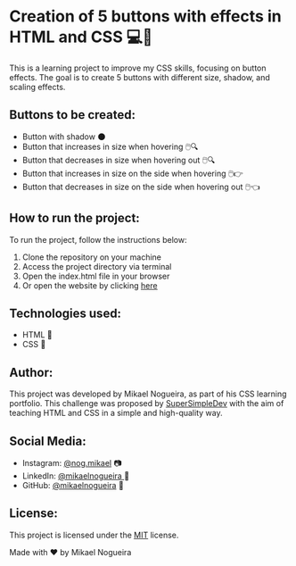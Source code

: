 <body>
	<h1>Creation of 5 buttons with effects in HTML and CSS 💻🌟</h1>
	<p>This is a learning project to improve my CSS skills, focusing on button effects. The goal is to create 5 buttons with different size, shadow, and scaling effects.</p>
	<h2>Buttons to be created:</h2>
	<ul>
		<li>Button with shadow 🌑</li>
		<li>Button that increases in size when hovering 🖱️🔍</li>
		<li>Button that decreases in size when hovering out 🖱️🔍</li>
		<li>Button that increases in size on the side when hovering 🖱️👉</li>
		<li>Button that decreases in size on the side when hovering out 🖱️👈</li>
	</ul>
	<h2>How to run the project:</h2>
	<p>To run the project, follow the instructions below:</p>
	<ol>
		<li>Clone the repository on your machine</li>
		<li>Access the project directory via terminal</li>
		<li>Open the index.html file in your browser</li>
		<li>Or open the website by clicking <a href="https://mikaelnogueira.githubio/box-model/"><u>here</u></a>
	</ol>
	<h2>Technologies used:</h2>
	<ul>
		<li>HTML 📝</li>
		<li>CSS 🎨</li>
	</ul>
	<h2>Author:</h2>
	<p>This project was developed by Mikael Nogueira, as part of his CSS learning portfolio. This challenge was proposed by <a href="https://www.youtube.com/watch?v=G3e-cpL7ofc&list=WL&index=1"><u>SuperSimpleDev</u></a> with the aim of teaching HTML and CSS in a simple and high-quality way.</p>
	<h2>Social Media:</h2>
	<ul>
		<li>Instagram: <a href="https://www.instagram.com/nog.mikael/">@nog.mikael</a> 📷</li>
		<li>LinkedIn: <a href="https://www.linkedin.com/in/mikael-nogueira-413b45274/">@mikaelnogueira </a>🔗</li>
		<li>GitHub: <a href="https://github.com/mikaelnogueira">@mikaelnogueira</a> 🐙</li>
	</ul>
	<h2>License:</h2>
	<p>This project is licensed under the <a href="https://opensource.org/license/mit/"><u>MIT</u></a> license.</p>
	<p>Made with ❤️ by Mikael Nogueira</p>
</div>